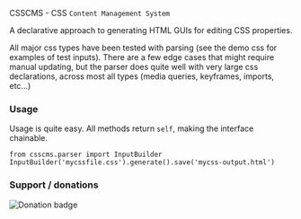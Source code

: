 CSSCMS - CSS `Content Management System`

A declarative approach to generating HTML GUIs for editing CSS properties.

All major css types have been tested with parsing (see the demo css for examples of test inputs). There are a few edge cases that might require manual updating, but the parser does quite well with very large css declarations, across most all types (media queries, keyframes, imports, etc...)

### Usage

Usage is quite easy. All methods return ```self```, making the interface chainable.

```
from csscms.parser import InputBuilder
InputBuilder('mycssfile.css').generate().save('mycss-output.html')
```

### Support / donations
![Donation badge](https://img.shields.io/gratipay/christabor.svg)
